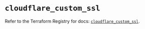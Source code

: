 # `cloudflare_custom_ssl`

Refer to the Terraform Registry for docs: [`cloudflare_custom_ssl`](https://registry.terraform.io/providers/cloudflare/cloudflare/5.8.2/docs/resources/custom_ssl).
